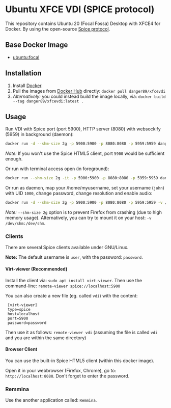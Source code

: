 # Ubuntu XFCE VDI (SPICE protocol)

This repository contains Ubuntu 20 (Focal Fossa) Desktop with XFCE4 for Docker. By using the open-source [Spice protocol](https://en.wikipedia.org/wiki/Simple_Protocol_for_Independent_Computing_Environments).

## Base Docker Image

* [ubuntu:focal](https://registry.hub.docker.com/_/ubuntu/)

## Installation

1. Install [Docker](https://www.docker.com/).
2. Pull the images from [Docker Hub](https://hub.docker.com/r/danger89/xfcevdi) directly: `docker pull danger89/xfcevdi`
3. *Alternatively:* you could instead build the image locally, via: `docker build --tag danger89/xfcevdi:latest .`

## Usage

Run VDI with Spice port (port 5900), HTTP server (8080) with websockify (5959) in background (daemon):

```sh
docker run -d --shm-size 2g -p 5900:5900 -p 8080:8080 -p 5959:5959 danger89/xfcevdi:latest
```

*Note:* If you won't use the Spice HTML5 client, port `5900` would be sufficient enough.

Or run with terminal access open (in foreground):

```sh
docker run --shm-size 2g -it -p 5900:5900 -p 8080:8080 -p 5959:5959 danger89/xfcevdi:latest
```

Or run as daemon, map your /home/myusername, set your username (`john`) with UID `1000`, change password, change resolution and enable audio:

```sh
docker run -d --shm-size 2g -p 5900:5900 -p 8080:8080 -p 5959:5959 -v /home/john:/home/john -e SPICE_USER=john -e SPICE_UID=1000 -e SPICE_RES="1366x768" -e SPICE_PASSWD="azerty" -e SPICE_SOUND="true" danger89/xfcevdi:1.0
```

*Note:* `--shm-size 2g` option is to prevent Firefox from crashing (due to high memory usage). Alternatively, you can try to mount it on your host: `-v /dev/shm:/dev/shm`.

### Clients

There are several Spice clients available under GNU/Linux.

**Note:** The default username is `user`, with the password: `password`.

#### Virt-viewer (Recommended)
Install the client via: `sudo apt install virt-viewer`.
Then use the command-line: `remote-viewer spice://localhost:5900`

You can also create a new file (eg. called `vdi`) with the content:

```
 [virt-viewer]
 type=spice
 host=localhost
 port=5900
 password=password
```

Then use it as follows: `remote-viewer vdi` (assuming the file is called `vdi` and you are within the same directory)

#### Browser Client

You can use the built-in Spice HTML5 client (within this docker image).

Open it in your webbrowser (Firefox, Chrome), go to: `http://localhost:8080`.
Don't forget to enter the password.

### Remmina

Use the another application called: `Remmina`.